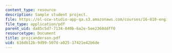 ```yaml
---
content_type: resource
description: Sample student project.
file: https://ol-ocw-studio-app-qa.s3.amazonaws.com/courses/16-810-engineering-design-and-rapid-prototyping-january-iap-2007/616db12b9d99507da02517421e42b6de_projcanderson.pdf
file_type: application/pdf
parent_uid: da85c5d7-7134-040b-6a2e-5ee2360ddff0
resourcetype: Document
title: projcanderson.pdf
uid: 616db12b-9d99-507d-a025-17421e42b6de
---
```

